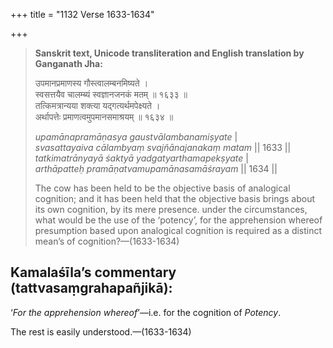 +++
title = "1132 Verse 1633-1634"

+++
> **Sanskrit text, Unicode transliteration and English translation by Ganganath Jha:** 
>
> उपमानप्रमाणस्य गौस्त्वालम्बनमिष्यते ।  
> स्वसत्तयैव चालम्ब्यं स्वज्ञानजनकं मतम् ॥ १६३३ ॥  
> तत्किमत्रान्यया शक्त्या यद्गत्यर्थमपेक्ष्यते ।  
> अर्थापत्तेः प्रमाणत्वमुपमानसमाश्रयम् ॥ १६३४ ॥ 
>
> *upamānapramāṇasya gaustvālambanamiṣyate* \|  
> *svasattayaiva cālambyaṃ svajñānajanakaṃ matam* \|\| 1633 \|\|  
> *tatkimatrānyayā śaktyā yadgatyarthamapekṣyate* \|  
> *arthāpatteḥ pramāṇatvamupamānasamāśrayam* \|\| 1634 \|\| 
>
> The cow has been held to be the objective basis of analogical cognition; and it has been held that the objective basis brings about its own cognition, by its mere presence. under the circumstances, what would be the use of the ‘potency’, for the apprehension whereof presumption based upon analogical cognition is required as a distinct mean’s of cognition?—(1633-1634)



## Kamalaśīla’s commentary (tattvasaṃgrahapañjikā):

‘*For the apprehension whereof*’—i.e. for the cognition of *Potency*.

The rest is easily understood.—(1633-1634)


